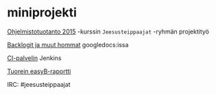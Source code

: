 ﻿# miniprojekti
[Ohjelmistotuotanto 2015](https://github.com/mluukkai/ohtu2015/wiki/Ohjelmistotuotanto-kev%C3%A4t-2015) -kurssin `Jeesusteippaajat` -ryhmän projektityö

[Backlogit ja muut hommat](https://docs.google.com/spreadsheets/d/1UCjfnAKt7jOGt85MC1WNCdUmFrzYFvK042kO0DoQLlE/edit?pli=1#gid=0) googledocs:issa 

[CI-palvelin](http://ohtu.jamo.io/job/Jeesusteippaajat-miniprojekti/) Jenkins 

[Tuorein easyB-raportti](http://rawgit.com/petesaar/miniprojekti/master/Documents/easyb/easyb-report.html)

IRC: #jeesusteippaajat